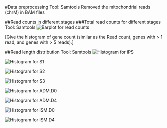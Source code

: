 #Data preprocessing
Tool: Samtools
Removed the mitochondrial reads (chrM) in BAM files

##Read counts in different stages
###Total read counts for different stages
Tool: Samtools
![Barplot for read counts](https://github.com/WPI-Wulab/ISO_seq/raw/master/Studies/Barplot%20of%20read%20counts.jpeg)

[Give the histogram of gene count (similar as the Read count,  genes with > 1 read, and genes with > 5 reads).]

##Read length distribution
Tool: Samtools
![Histogram for iPS](https://github.com/WPI-Wulab/ISO_seq/raw/master/Studies/Read%20length/Histogram/iPS.jpeg)

![Histogram for S1](https://github.com/WPI-Wulab/ISO_seq/raw/master/Studies/Read%20length/Histogram/S1.jpeg)

![Histogram for S2](https://github.com/WPI-Wulab/ISO_seq/raw/master/Studies/Read%20length/Histogram/S2.jpeg)

![Histogram for S3](https://github.com/WPI-Wulab/ISO_seq/raw/master/Studies/Read%20length/Histogram/S3.jpeg)

![Histogram for ADM.D0](https://github.com/WPI-Wulab/ISO_seq/raw/master/Studies/Read%20length/Histogram/ADM.D0.jpeg)

![Histogram for ADM.D4](https://github.com/WPI-Wulab/ISO_seq/raw/master/Studies/Read%20length/Histogram/ADM.D4.jpeg)

![Histogram for ISM.D0](https://github.com/WPI-Wulab/ISO_seq/raw/master/Studies/Read%20length/Histogram/ISM.D0.jpeg)

![Histogram for ISM.D4](https://github.com/WPI-Wulab/ISO_seq/raw/master/Studies/Read%20length/Histogram/ISM.D4.jpeg)
